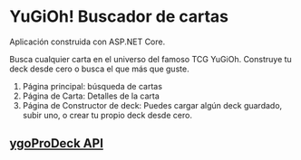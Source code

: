 # YuGiOh! Buscador de cartas

Aplicación construida con ASP.NET Core. 

Busca cualquier carta en el universo del famoso TCG YuGiOh.
Construye tu deck desde cero o busca el que más que guste. 

1.  Página principal: búsqueda de cartas
2.  Página de Carta: Detalles de la carta
3.  Página de Constructor de deck: Puedes cargar algún deck guardado, subir uno, o crear tu propio deck desde cero.

## [ygoProDeck API](https://db.ygoprodeck.com/api-guide/)
